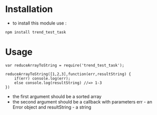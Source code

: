 # Installation
- to install this module use : 
```
npm install trend_test_task 
```

# Usage

``` 
var reduceArrayToString = require('trend_test_task');

reduceArrayToString([1,2,3],function(err,resultString) {
    if(err) console.log(err);
    else console.log(resultString) //=> 1-3
})
``` 
- the first argument should be a sorted array
- the second argument should be a callback with parameters err - an Error object and resultString - a string
